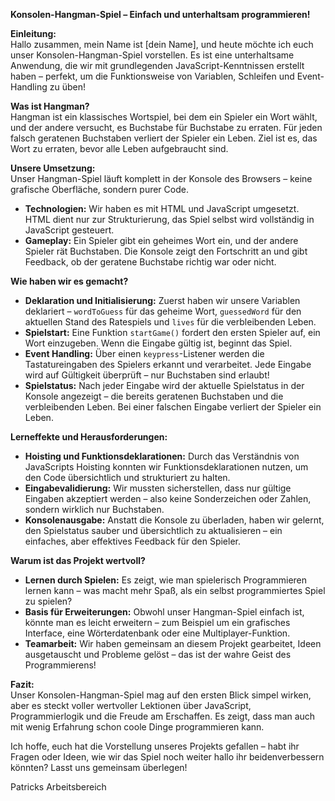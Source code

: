 **Konsolen-Hangman-Spiel – Einfach und unterhaltsam programmieren!**

**Einleitung:**  
Hallo zusammen, mein Name ist \[dein Name\], und heute möchte ich euch unser Konsolen-Hangman-Spiel vorstellen. Es ist eine unterhaltsame Anwendung, die wir mit grundlegenden JavaScript-Kenntnissen erstellt haben – perfekt, um die Funktionsweise von Variablen, Schleifen und Event-Handling zu üben!

**Was ist Hangman?**  
Hangman ist ein klassisches Wortspiel, bei dem ein Spieler ein Wort wählt, und der andere versucht, es Buchstabe für Buchstabe zu erraten. Für jeden falsch geratenen Buchstaben verliert der Spieler ein Leben. Ziel ist es, das Wort zu erraten, bevor alle Leben aufgebraucht sind.

**Unsere Umsetzung:**  
Unser Hangman-Spiel läuft komplett in der Konsole des Browsers – keine grafische Oberfläche, sondern purer Code.

- **Technologien:** Wir haben es mit HTML und JavaScript umgesetzt. HTML dient nur zur Strukturierung, das Spiel selbst wird vollständig in JavaScript gesteuert.
- **Gameplay:** Ein Spieler gibt ein geheimes Wort ein, und der andere Spieler rät Buchstaben. Die Konsole zeigt den Fortschritt an und gibt Feedback, ob der geratene Buchstabe richtig war oder nicht.

**Wie haben wir es gemacht?**

- **Deklaration und Initialisierung:** Zuerst haben wir unsere Variablen deklariert – `wordToGuess` für das geheime Wort, `guessedWord` für den aktuellen Stand des Ratespiels und `lives` für die verbleibenden Leben.
- **Spielstart:** Eine Funktion `startGame()` fordert den ersten Spieler auf, ein Wort einzugeben. Wenn die Eingabe gültig ist, beginnt das Spiel.
- **Event Handling:** Über einen `keypress`-Listener werden die Tastatureingaben des Spielers erkannt und verarbeitet. Jede Eingabe wird auf Gültigkeit überprüft – nur Buchstaben sind erlaubt!
- **Spielstatus:** Nach jeder Eingabe wird der aktuelle Spielstatus in der Konsole angezeigt – die bereits geratenen Buchstaben und die verbleibenden Leben. Bei einer falschen Eingabe verliert der Spieler ein Leben.

**Lerneffekte und Herausforderungen:**

- **Hoisting und Funktionsdeklarationen:** Durch das Verständnis von JavaScripts Hoisting konnten wir Funktionsdeklarationen nutzen, um den Code übersichtlich und strukturiert zu halten.
- **Eingabevalidierung:** Wir mussten sicherstellen, dass nur gültige Eingaben akzeptiert werden – also keine Sonderzeichen oder Zahlen, sondern wirklich nur Buchstaben.
- **Konsolenausgabe:** Anstatt die Konsole zu überladen, haben wir gelernt, den Spielstatus sauber und übersichtlich zu aktualisieren – ein einfaches, aber effektives Feedback für den Spieler.

**Warum ist das Projekt wertvoll?**

- **Lernen durch Spielen:** Es zeigt, wie man spielerisch Programmieren lernen kann – was macht mehr Spaß, als ein selbst programmiertes Spiel zu spielen?
- **Basis für Erweiterungen:** Obwohl unser Hangman-Spiel einfach ist, könnte man es leicht erweitern – zum Beispiel um ein grafisches Interface, eine Wörterdatenbank oder eine Multiplayer-Funktion.
- **Teamarbeit:** Wir haben gemeinsam an diesem Projekt gearbeitet, Ideen ausgetauscht und Probleme gelöst – das ist der wahre Geist des Programmierens!

**Fazit:**  
Unser Konsolen-Hangman-Spiel mag auf den ersten Blick simpel wirken, aber es steckt voller wertvoller Lektionen über JavaScript, Programmierlogik und die Freude am Erschaffen. Es zeigt, dass man auch mit wenig Erfahrung schon coole Dinge programmieren kann.

Ich hoffe, euch hat die Vorstellung unseres Projekts gefallen – habt ihr Fragen oder Ideen, wie wir das Spiel noch weiter 
hallo ihr beidenverbessern könnten? Lasst uns gemeinsam überlegen!






















Patricks Arbeitsbereich